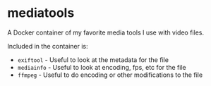 # mediatools
A Docker container of my favorite media tools I use with video files.

Included in the container is:

 - `exiftool` - Useful to look at the metadata for the file 
 - `mediainfo` - Useful to look at encoding, fps, etc for the file
 - `ffmpeg` - Useful to do encoding or other modifications to the file
